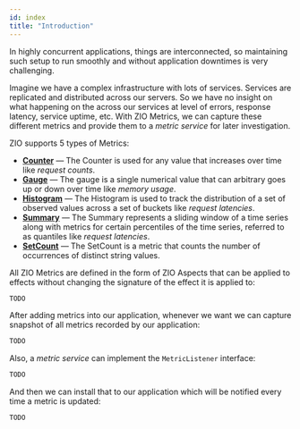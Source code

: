 ```yaml
---
id: index
title: "Introduction"
---
```


In highly concurrent applications, things are interconnected, so maintaining such setup to run smoothly and without application downtimes is very challenging. 

Imagine we have a complex infrastructure with lots of services. Services are replicated and distributed across our servers. So we have no insight on what happening on the across our services at level of errors, response latency, service uptime, etc. With ZIO Metrics, we can capture these different metrics and provide them to a _metric service_ for later investigation.

ZIO supports 5 types of Metrics:

* **[Counter](counter.md)** — The Counter is used for any value that increases over time like _request counts_.
* **[Gauge](gauge.md)** — The gauge is a single numerical value that can arbitrary goes up or down over time like _memory usage_.
* **[Histogram](histogram.md)** — The Histogram is used to track the distribution of a set of observed values across a set of buckets like _request latencies_.
* **[Summary](summary.md)** — The Summary represents a sliding window of a time series along with metrics for certain percentiles of the time series, referred to as quantiles like _request latencies_.
* **[SetCount](setcount.md)** — The SetCount is a metric that counts the number of occurrences of distinct string values.

All ZIO Metrics are defined in the form of ZIO Aspects that can be applied to effects without changing the signature of the effect it is applied to:

```scala
TODO
```

After adding metrics into our application, whenever we want we can capture snapshot of all metrics recorded by our application:

```scala
TODO
```

Also, a _metric service_ can implement the `MetricListener` interface:

```scala
TODO
```

And then we can install that to our application which will be notified every time a metric is updated:

```scala
TODO
```
